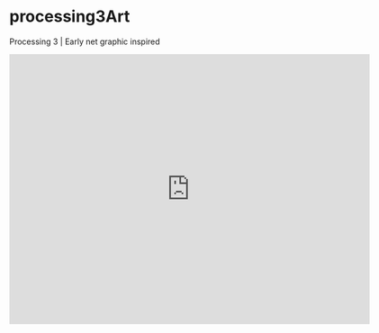 # processing3Art
Processing 3 | Early net graphic inspired


<iframe src="https://archive.org/embed/experimentsinmotiongraphics" width="640" height="480" frameborder="0" webkitallowfullscreen="true" mozallowfullscreen="true" allowfullscreen></iframe>
